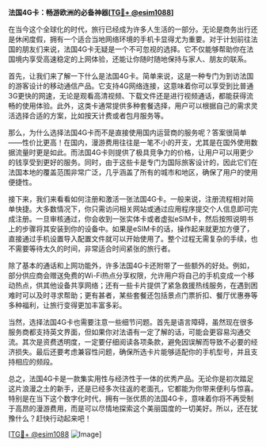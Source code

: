 **法国4G卡：畅游欧洲的必备神器[[TG💪+ @esim1088](https://t.me/s/esim1088)]**

在当今这个全球化的时代，旅行已经成为许多人生活的一部分。无论是商务出行还是休闲度假，拥有一个适合当地网络环境的手机卡显得尤为重要。对于计划前往法国的朋友们来说，法国4G卡无疑是一个不可忽视的选择。它不仅能够帮助你在法国境内享受高速稳定的上网体验，还能让你随时随地保持与家人、朋友的联系。

首先，让我们来了解一下什么是法国4G卡。简单来说，这是一种专门为到访法国的游客设计的移动通信产品。它支持4G网络连接，这意味着你可以享受到比普通3G更快的网速，无论是观看高清视频、下载文件还是进行视频通话，都能获得流畅的使用体验。此外，这类卡通常提供多种套餐选择，用户可以根据自己的需求灵活选择合适的方案，比如按天计费或者包月服务等。

那么，为什么选择法国4G卡而不是直接使用国内运营商的服务呢？答案很简单——性价比更高！在国内，漫游费用往往是一笔不小的开支，尤其是在国外使用数据流量时更是如此。而法国4G卡则提供了极具竞争力的价格，让用户可以用更少的钱享受到更好的服务。同时，由于这些卡是专门为国际旅客设计的，因此它们在法国本地的覆盖范围非常广泛，几乎涵盖了所有的城市和地区，确保了用户的使用便捷性。

接下来，我们来看看如何注册和激活一张法国4G卡。一般来说，注册流程相对简单快捷。大多数情况下，你只需访问相关网站或通过应用程序提交个人信息即可完成注册。一旦审核通过，你会收到一张实体卡或者虚拟eSIM卡，然后按照说明书上的步骤将其安装到你的设备中。如果是eSIM卡的话，操作起来就更加方便了，直接通过手机设置导入配置文件就可以开始使用了。整个过程无需复杂的手续，也不需要等待太久的时间，非常适合时间紧张的旅行者。

除了基本的通话和上网功能外，许多法国4G卡还附带了一些额外的好处。例如，部分供应商会赠送免费的Wi-Fi热点分享权限，允许用户将自己的手机变成一个移动热点，供其他设备共享网络；还有一些卡片提供了紧急救援热线服务，在遇到困难时可以及时寻求帮助；更有甚者，某些套餐还包括景点门票折扣、餐厅优惠券等多种福利，让旅行变得更加丰富多彩。

当然，选择法国4G卡也需要注意一些细节问题。首先是语言障碍，虽然现在很多服务商都支持英文界面，但如果你对法语有一定了解的话，可能会更容易沟通交流。其次是资费透明度，一定要仔细阅读各项条款，避免因误解而导致不必要的经济损失。最后还要考虑兼容性问题，确保所选卡片能够适配你的手机型号，并且支持相应的频段。

总之，法国4G卡是一款集实用性与经济性于一体的优秀产品。无论你是初次踏足这片浪漫之土的新手，还是已经多次往返的老面孔，它都能为你带来便利与惊喜。特别是在当下这个数字化时代，拥有一张优质的法国4G卡，意味着你将不再受制于高昂的漫游费用，而是可以尽情地探索这个美丽国度的一切美好。所以，还在犹豫什么？赶快行动起来吧！

[[TG💪+ @esim1088](https://t.me/s/esim1088) ![Image](https://i.postimg.cc/4NQfJmqS/Snipaste-2025-05-13-00-14-12.png)]